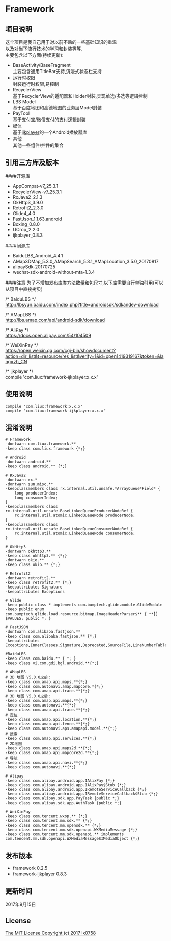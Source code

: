Framework
===

项目说明
---
这个项目是我自己用于对以前不熟的一些基础知识的重温<br>
以及对当下流行技术的学习和封装等等.<br>
主要包含以下方面(持续更新):<br>

- BaseActivity/BaseFragment<br>
主要包含通用TitleBar支持,沉浸式状态栏支持
- 运行时权限<br>
封装运行时权限,易控制
- RecyclerView<br>
基于RecyclerView的适配器和Holder封装,实现单选/多选等逻辑控制
- LBS Model<br>
基于百度地图和高德地图的业务层Model封装
- PayTool<br>
基于支付宝/微信支付的支付逻辑封装
- 媒体<br>
基于[ijkplayer](https://github.com/Bilibili/ijkplayer)的一个Android播放器库
- 其他<br>
其他一些组件/控件的集合

引用三方库及版本
---

####开源库
- AppCompat-v7_25.3.1
- RecyclerView-v7_25.3.1
- RxJava2_2.1.3
- OkHttp3_3.9.0
- Retrofit2_2.3.0
- Glide4_4.0
- FastJson_1.1.63.android
- Boxing_0.8.0
- UCrop_2.2.0
- ijkplayer_0.8.3

####闭源库
- BaiduLBS_Android_4.4.1
- AMap3DMap_5.3.0_AMapSearch_5.3.1_AMapLocation_3.5.0_20170817
- alipaySdk-20170725
- wechat-sdk-android-without-mta-1.3.4

####注意
为了不增加发布库类方法数量和包尺寸,以下库需要自行单独引用(可以从项目中直接拷贝)

/* BaiduLBS */<br>
http://lbsyun.baidu.com/index.php?title=androidsdk/sdkandev-download

/* AMapLBS */<br>
http://lbs.amap.com/api/android-sdk/download

/* AliPay */<br>
https://docs.open.alipay.com/54/104509

/* WeiXinPay */<br>
https://open.weixin.qq.com/cgi-bin/showdocument?action=dir_list&t=resource/res_list&verify=1&id=open1419319167&token=&lang=zh_CN

/* ijkplayer */<br>
compile 'com.liux:framework-ijkplayer:x.x.x'

使用说明
---
```
compile 'com.liux:framework:x.x.x'
compile 'com.liux:framework-ijkplayer:x.x.x'
```

混淆说明
---
```
# Framework
-dontwarn com.liux.framework.**
-keep class com.liux.framework {*;}

# Android
-dontwarn android.**
-keep class android.** {*;}

# RxJava2
-dontwarn rx.*
-dontwarn sun.misc.**
-keepclassmembers class rx.internal.util.unsafe.*ArrayQueue*Field* {
    long producerIndex;
    long consumerIndex;
}
-keepclassmembers class rx.internal.util.unsafe.BaseLinkedQueueProducerNodeRef {
    rx.internal.util.atomic.LinkedQueueNode producerNode;
}
-keepclassmembers class rx.internal.util.unsafe.BaseLinkedQueueConsumerNodeRef {
    rx.internal.util.atomic.LinkedQueueNode consumerNode;
}

# OkHttp3
-dontwarn okhttp3.**
-keep class okhttp3.** {*;}
-dontwarn okio.**
-keep class okio.** {*;}

# Retrofit2
-dontwarn retrofit2.**
-keep class retrofit2.** {*;}
-keepattributes Signature
-keepattributes Exceptions

# Glide
-keep public class * implements com.bumptech.glide.module.GlideModule
-keep public enum com.bumptech.glide.load.resource.bitmap.ImageHeaderParser$** { **[] $VALUES; public *; }

# FastJSON
-dontwarn com.alibaba.fastjson.**
-keep class com.alibaba.fastjson.** {*;}
-keepattributes Exceptions,InnerClasses,Signature,Deprecated,SourceFile,LineNumberTable,LocalVariable*Table,*Annotation*,Synthetic,EnclosingMethod

#BaiduLBS
-keep class com.baidu.** { *; }
-keep class vi.com.gdi.bgl.android.**{*;} 

# AMapLBS
# 3D 地图 V5.0.0之前：
-keep class com.amap.api.maps.**{*;}
-keep class com.autonavi.amap.mapcore.*{*;}
-keep class com.amap.api.trace.**{*;}
# 3D 地图 V5.0.0之后：
-keep class com.amap.api.maps.**{*;}
-keep class com.autonavi.**{*;}
-keep class com.amap.api.trace.**{*;}
# 定位
-keep class com.amap.api.location.**{*;}
-keep class com.amap.api.fence.**{*;}
-keep class com.autonavi.aps.amapapi.model.**{*;}
# 搜索
-keep class com.amap.api.services.**{*;}
# 2D地图
-keep class com.amap.api.maps2d.**{*;}
-keep class com.amap.api.mapcore2d.**{*;}
# 导航
-keep class com.amap.api.navi.**{*;}
-keep class com.autonavi.**{*;}

# Alipay
-keep class com.alipay.android.app.IAlixPay {*;}
-keep class com.alipay.android.app.IAlixPay$Stub {*;}
-keep class com.alipay.android.app.IRemoteServiceCallback {*;}
-keep class com.alipay.android.app.IRemoteServiceCallback$Stub {*;}
-keep class com.alipay.sdk.app.PayTask {public *;}
-keep class com.alipay.sdk.app.AuthTask {public *;}

# WeiXinPay
-keep class com.tencent.wxop.** {*;}
-keep class com.tencent.mm.sdk.** {*;}
-keep class com.tencent.mm.opensdk.** {*;}
-keep class com.tencent.mm.sdk.openapi.WXMediaMessage {*;}
-keep class com.tencent.mm.sdk.openapi.** implements com.tencent.mm.sdk.openapi.WXMediaMessage$IMediaObject {*;}

```

发布版本
---
- framework 0.2.5
- framework-ijkplayer 0.8.3

更新时间
---
2017年9月15日

License
---
[The MIT License Copyright (c) 2017 lx0758](/LICENSE.txt)